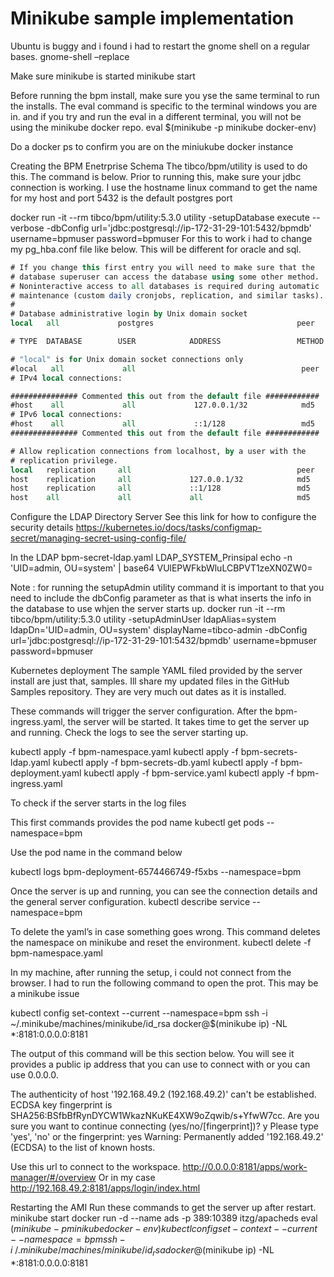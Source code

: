 # Minikube sample implementation

Ubuntu is buggy and i found i had to restart the gnome shell on a regular bases.
gnome-shell –replace

Make sure minikube is started
minikube start

Before running the bpm install, make sure you yse the same terminal to run the installs. The eval command is specific to the terminal windows you are in. and if you try and run the eval in a different terminal, you will not be using the minikube docker repo.
eval $(minikube -p minikube docker-env)

Do a docker ps to confirm you are on the miniukube docker instance



Creating the BPM Enetrprise Schema 
The tibco/bpm/utility is used to do this. The command is below. Prior to running this, make sure your jdbc connection is working. I use the hostname linux command to get the name for my host and port 5432 is the default postgres port

docker run -it --rm tibco/bpm/utility:5.3.0 utility -setupDatabase execute --verbose -dbConfig url='jdbc:postgresql://ip-172-31-29-101:5432/bpmdb' username=bpmuser password=bpmuser
For this to work i had to change my pg_hba.conf file like below. This will be different for oracle and sql.


```DO NOT DISABLE!
# If you change this first entry you will need to make sure that the
# database superuser can access the database using some other method.
# Noninteractive access to all databases is required during automatic
# maintenance (custom daily cronjobs, replication, and similar tasks).
#
# Database administrative login by Unix domain socket
local   all             postgres                                peer

# TYPE  DATABASE        USER            ADDRESS                 METHOD

# "local" is for Unix domain socket connections only
#local   all             all                                     peer
# IPv4 local connections:

############### Commented this out from the default file ############
#host    all             all             127.0.0.1/32            md5
# IPv6 local connections:
#host    all             all             ::1/128                 md5
############### Commented this out from the default file ############

# Allow replication connections from localhost, by a user with the
# replication privilege.
local   replication     all                                     peer
host    replication     all             127.0.0.1/32            md5
host    replication     all             ::1/128                 md5
host	all		        all		        all		                md5
```

Configure the LDAP Directory Server
See this link for how to configure the security details
https://kubernetes.io/docs/tasks/configmap-secret/managing-secret-using-config-file/

In the LDAP bpm-secret-ldap.yaml
LDAP_SYSTEM_Prinsipal
echo -n 'UID=admin, OU=system' | base64
VUlEPWFkbWluLCBPVT1zeXN0ZW0=


Note : for running the setupAdmin utility command it is important to that you need to include the dbConfig parameter as that is what inserts the info in the database to use whjen the server starts up.
docker run -it --rm tibco/bpm/utility:5.3.0 utility -setupAdminUser ldapAlias=system ldapDn='UID=admin, OU=system' displayName=tibco-admin -dbConfig url='jdbc:postgresql://ip-172-31-29-101:5432/bpmdb' username=bpmuser password=bpmuser

Kubernetes deployment
The sample YAML filed provided by the server install are just that, samples. Ill share my updated files in the GitHub Samples repository. They are very much out dates as it is installed. 

These commands will trigger the server configuration. After the bpm-ingress.yaml, the server will be started. It takes time to get the server up and running. Check the logs to see the server starting up.

kubectl apply -f bpm-namespace.yaml
kubectl apply -f bpm-secrets-ldap.yaml
kubectl apply -f bpm-secrets-db.yaml
kubectl apply -f bpm-deployment.yaml
kubectl apply -f bpm-service.yaml
kubectl apply -f bpm-ingress.yaml

To check if the server starts in the log files

This first commands provides the pod name
kubectl get pods --namespace=bpm

Use the pod name in the command below


kubectl logs bpm-deployment-6574466749-f5xbs --namespace=bpm


Once the server is up and running, you can see the connection details and the general server configuration.
kubectl describe service --namespace=bpm

To delete the yaml’s in case something goes wrong. This command deletes the namespace on minikube and reset the environment. 
kubectl delete -f bpm-namespace.yaml

In my machine, after running the setup, i could not connect from the browser. I had to run the following command to open the prot. This may be a minikube issue

kubectl config set-context --current --namespace=bpm
ssh -i ~/.minikube/machines/minikube/id_rsa docker@$(minikube ip) -NL \*:8181:0.0.0.0:8181

The output of this command will be this section below. You will see it provides a public ip address that you can use to connect with or you can use 0.0.0.0.
 
The authenticity of host '192.168.49.2 (192.168.49.2)' can't be established.
ECDSA key fingerprint is SHA256:BSfbBfRynDYCW1WkazNKuKE4XW9oZqwib/s+YfwW7cc.
Are you sure you want to continue connecting (yes/no/[fingerprint])? y
Please type 'yes', 'no' or the fingerprint: yes
Warning: Permanently added '192.168.49.2' (ECDSA) to the list of known hosts.

Use this url to connect to the workspace.
http://0.0.0.0:8181/apps/work-manager/#/overview
Or in my case 
http://192.168.49.2:8181/apps/login/index.html

Restarting the AMI 
Run these commands to get the server up after restart.
minikube start
docker run -d --name ads -p 389:10389 itzg/apacheds
eval $(minikube -p minikube docker-env)
kubectl config set-context --current --namespace=bpm
ssh -i ~/.minikube/machines/minikube/id_rsa docker@$(minikube ip) -NL \*:8181:0.0.0.0:8181
